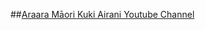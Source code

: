 
##[Araara Māori Kuki Airani Youtube Channel](https://www.youtube.com/channel/UCXow-aTZOg3hEkBYAz7F8Cw)

